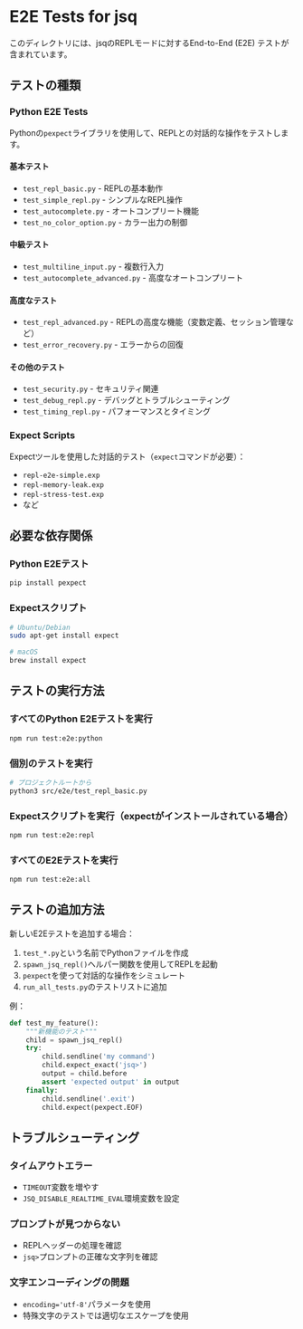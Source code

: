 # E2E Tests for jsq

このディレクトリには、jsqのREPLモードに対するEnd-to-End (E2E) テストが含まれています。

## テストの種類

### Python E2E Tests
Pythonの`pexpect`ライブラリを使用して、REPLとの対話的な操作をテストします。

#### 基本テスト
- `test_repl_basic.py` - REPLの基本動作
- `test_simple_repl.py` - シンプルなREPL操作
- `test_autocomplete.py` - オートコンプリート機能
- `test_no_color_option.py` - カラー出力の制御

#### 中級テスト  
- `test_multiline_input.py` - 複数行入力
- `test_autocomplete_advanced.py` - 高度なオートコンプリート

#### 高度なテスト
- `test_repl_advanced.py` - REPLの高度な機能（変数定義、セッション管理など）
- `test_error_recovery.py` - エラーからの回復

#### その他のテスト
- `test_security.py` - セキュリティ関連
- `test_debug_repl.py` - デバッグとトラブルシューティング
- `test_timing_repl.py` - パフォーマンスとタイミング

### Expect Scripts
Expectツールを使用した対話的テスト（`expect`コマンドが必要）：
- `repl-e2e-simple.exp`
- `repl-memory-leak.exp`
- `repl-stress-test.exp`
- など

## 必要な依存関係

### Python E2Eテスト
```bash
pip install pexpect
```

### Expectスクリプト
```bash
# Ubuntu/Debian
sudo apt-get install expect

# macOS
brew install expect
```

## テストの実行方法

### すべてのPython E2Eテストを実行
```bash
npm run test:e2e:python
```

### 個別のテストを実行
```bash
# プロジェクトルートから
python3 src/e2e/test_repl_basic.py
```

### Expectスクリプトを実行（expectがインストールされている場合）
```bash
npm run test:e2e:repl
```

### すべてのE2Eテストを実行
```bash
npm run test:e2e:all
```

## テストの追加方法

新しいE2Eテストを追加する場合：

1. `test_*.py`という名前でPythonファイルを作成
2. `spawn_jsq_repl()`ヘルパー関数を使用してREPLを起動
3. `pexpect`を使って対話的な操作をシミュレート
4. `run_all_tests.py`のテストリストに追加

例：
```python
def test_my_feature():
    """新機能のテスト"""
    child = spawn_jsq_repl()
    try:
        child.sendline('my command')
        child.expect_exact('jsq>')
        output = child.before
        assert 'expected output' in output
    finally:
        child.sendline('.exit')
        child.expect(pexpect.EOF)
```

## トラブルシューティング

### タイムアウトエラー
- `TIMEOUT`変数を増やす
- `JSQ_DISABLE_REALTIME_EVAL`環境変数を設定

### プロンプトが見つからない
- REPLヘッダーの処理を確認
- `jsq>`プロンプトの正確な文字列を確認

### 文字エンコーディングの問題
- `encoding='utf-8'`パラメータを使用
- 特殊文字のテストでは適切なエスケープを使用